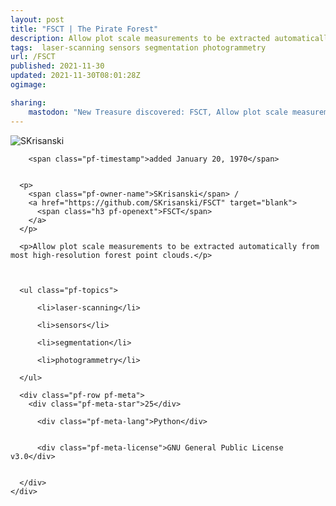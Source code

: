 ```yaml
---
layout: post
title: "FSCT | The Pirate Forest"
description: Allow plot scale measurements to be extracted automatically from most high-resolution forest point clouds.
tags:  laser-scanning sensors segmentation photogrammetry
url: /FSCT
published: 2021-11-30
updated: 2021-11-30T08:01:28Z
ogimage: 

sharing:
    mastodon: "New Treasure discovered: FSCT, Allow plot scale measurements to be extracted automatically from most high-resolution forest point clouds."
---
```


<div class="pf-night-sky-spacer">
    <div id="pf-night-sky" data-stars="25" data-owner="SKrisanski" data-repo="FSCT">
        <div id="pf-open-dialog" class="pf-meta-star pf-star-todo"></div>
        <dialog id="pf-star-dialog">
            Star this Repository to putt a smile on the Developers face.
            <div class="pf-row">
                <div class="pf-grow"></div>
                <div><a class="pf-unterlines" href="https://github.com/SKrisanski/FSCT" target="_blank">VISIT REPOSITORY</a></div>
            </div>
        </dialog>
    </div>
    
</div>

<div class="pf-ship-list">
    <div class="pf-row pf-pirate pf-small-column" data-pirate-id="wq9MBPMpzu_-MVWOtAfZ7">
    <div>
      <!--<a href="https://github.com/SKrisanski" target="blank">-->
        <div class="pf-pirate-avatar">
          <div class="pf-cross pf-clickable"  onclick="collect('wq9MBPMpzu_-MVWOtAfZ7'); return false;"></div>
          <img src="https://avatars.githubusercontent.com/u/16696855?v=4" title="SKrisanski" alt="SKrisanski"/>
      </div>
      <!--</a>
      <div class="pf-pirate-actions">
        <a class="pf-treasure-add"  title="save in my treasure chest" onclick="collect('wq9MBPMpzu_-MVWOtAfZ7'); return false;" href="#">
          <img src="./assets/coin.svg" alt="treasure"/>
        </a>
        <a class="pf-treasure-remove" onclick="throwAway('wq9MBPMpzu_-MVWOtAfZ7'); return false;">remove</a>
      </div>-->
    </div>
    <div class="pf-ship">
      
        <span class="pf-timestamp">added January 20, 1970</span>
      
      
      <p>
        <span class="pf-owner-name">SKrisanski</span> / 
        <a href="https://github.com/SKrisanski/FSCT" target="blank">
          <span class="h3 pf-openext">FSCT</span>
        </a>
      </p>

      <p>Allow plot scale measurements to be extracted automatically from most high-resolution forest point clouds.</p>

      

      <ul class="pf-topics">
        
          <li>laser-scanning</li>
        
          <li>sensors</li>
        
          <li>segmentation</li>
        
          <li>photogrammetry</li>
        
      </ul>

      <div class="pf-row pf-meta">
        <div class="pf-meta-star">25</div>
        
          <div class="pf-meta-lang">Python</div>
        
        
          <div class="pf-meta-license">GNU General Public License v3.0</div>
        
        
      </div>
    </div>
  </div>
</div>